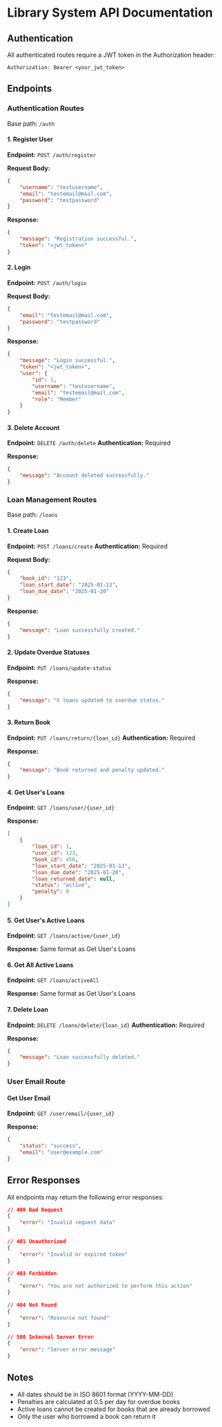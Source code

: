 # Library System API Documentation

## Authentication
All authenticated routes require a JWT token in the Authorization header:
```
Authorization: Bearer <your_jwt_token>
```

## Endpoints

### Authentication Routes
Base path: `/auth`

#### 1. Register User
**Endpoint:** `POST /auth/register`

**Request Body:**
```json
{
    "username": "testusername",
    "email": "testemail@mail.com",
    "password": "testpassword"
}
```

**Response:**
```json
{
    "message": "Registration successful.",
    "token": "<jwt_token>"
}
```

#### 2. Login
**Endpoint:** `POST /auth/login`

**Request Body:**
```json
{
    "email": "testemail@mail.com",
    "password": "testpassword"
}
```

**Response:**
```json
{
    "message": "Login successful.",
    "token": "<jwt_token>",
    "user": {
        "id": 1,
        "username": "testusername",
        "email": "testemail@mail.com",
        "role": "Member"
    }
}
```

#### 3. Delete Account
**Endpoint:** `DELETE /auth/delete`
**Authentication:** Required

**Response:**
```json
{
    "message": "Account deleted successfully."
}
```

### Loan Management Routes
Base path: `/loans`

#### 1. Create Loan
**Endpoint:** `POST /loans/create`
**Authentication:** Required

**Request Body:**
```json
{
    "book_id": "123",
    "loan_start_date": "2025-01-13",
    "loan_due_date": "2025-01-20"
}
```

**Response:**
```json
{
    "message": "Loan successfully created."
}
```

#### 2. Update Overdue Statuses
**Endpoint:** `PUT /loans/update-status`

**Response:**
```json
{
    "message": "X loans updated to overdue status."
}
```

#### 3. Return Book
**Endpoint:** `PUT /loans/return/{loan_id}`
**Authentication:** Required

**Response:**
```json
{
    "message": "Book returned and penalty updated."
}
```

#### 4. Get User's Loans
**Endpoint:** `GET /loans/user/{user_id}`

**Response:**
```json
[
    {
        "loan_id": 1,
        "user_id": 123,
        "book_id": 456,
        "loan_start_date": "2025-01-13",
        "loan_due_date": "2025-01-20",
        "loan_returned_date": null,
        "status": "active",
        "penalty": 0
    }
]
```

#### 5. Get User's Active Loans
**Endpoint:** `GET /loans/active/{user_id}`

**Response:** Same format as Get User's Loans

#### 6. Get All Active Loans
**Endpoint:** `GET /loans/activeAll`

**Response:** Same format as Get User's Loans

#### 7. Delete Loan
**Endpoint:** `DELETE /loans/delete/{loan_id}`
**Authentication:** Required

**Response:**
```json
{
    "message": "Loan successfully deleted."
}
```

### User Email Route

#### Get User Email
**Endpoint:** `GET /user/email/{user_id}`

**Response:**
```json
{
    "status": "success",
    "email": "user@example.com"
}
```

## Error Responses
All endpoints may return the following error responses:

```json
// 400 Bad Request
{
    "error": "Invalid request data"
}

// 401 Unauthorized
{
    "error": "Invalid or expired token"
}

// 403 Forbidden
{
    "error": "You are not authorized to perform this action"
}

// 404 Not Found
{
    "error": "Resource not found"
}

// 500 Internal Server Error
{
    "error": "Server error message"
}
```

## Notes
- All dates should be in ISO 8601 format (YYYY-MM-DD)
- Penalties are calculated at 0.5 per day for overdue books
- Active loans cannot be created for books that are already borrowed
- Only the user who borrowed a book can return it
